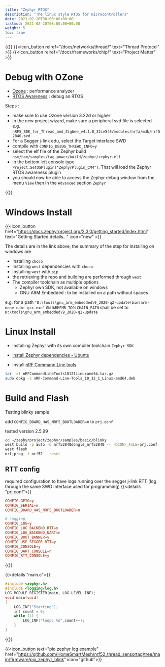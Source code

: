 ```yaml
---
title: "Zephyr RTOS"
description: "The linux style RTOS for microcontrollers"
date: 2021-02-20T08:00:00+00:00
lastmod: 2021-02-20T08:00:00+00:00
weight: 5
toc: true
---
```

{{<load-photoswipe >}}
{{<icon_button relref="/docs/networks/thread/" text="Thread Protocol" >}}
{{<icon_button relref="/docs/frameworks/chip/" text="Project Matter" >}}

# Debug with OZone
* [Ozone](https://www.segger.com/products/development-tools/ozone-j-link-debugger/) : performance analyzer
* [RTOS Awareness](https://www.segger.com/products/development-tools/ozone-j-link-debugger/technology/rtos-awareness/) : debug an RTOS

Steps :
* make sure to use Ozone version 3.22d or higher
* in the new project wizard, make sure a peripheral svd file is selected e.g. `nRF5_SDK_for_Thread_and_Zigbee_v4.1.0_32ce5f8/modules/nrfx/mdk/nrf52840.svd`
* For a Segger j-link edu, select the Target interface SWD
* compile with `CONFIG_DEBUG_THREAD_INFO=y`
* select the elf file of the Zephyr build `hsm/hsm/samples/tag_power/build/zephyr/zephyr.elf`
* in the bottom left console type `Project.SetOSPlugin("ZephyrPlugin_CM4")`. That will load the Zephyr RTOS awareness plugin
* you should now be able to access the Zephyr debug window from the menu `View` then in the `Advanced` section `Zephyr`

{{<gfigure src="/images/zephyr/ozone_zephyr.png" width="500px">}}

# Windows Install
{{<icon_button href="https://docs.zephyrproject.org/2.3.0/getting_started/index.html" text="Getting Started details..."  icon="new" >}}

The details are in the link above, the summary of the step for installing on windows are
* Installing `choco`
* Installing `west` dependencies with `choco`
* installing `west` with `pip`
* the retrieving the repo and building are performed through `west`
* The compiler toolchain as multiple options
  * Zephyr own SDK, not available on windows
  * GNU ARM Embedded : to be installed on a path without spaces

e.g. for a path `"D:\tools\gnu_arm_embedded\9_2020-q2-update\bin\arm-none-eabi-gcc.exe"` `GNUARMEMB_TOOLCHAIN_PATH` shall be set to `D:\tools\gnu_arm_embedded\9_2020-q2-update`
# Linux Install
* installing Zephyr with its own compiler toolchain `Zephyr SDK`

* [install Zephyr dependencies - Ubuntu](https://developer.nordicsemi.com/nRF_Connect_SDK/doc/latest/zephyr/getting_started/index.html#install-required-tools)
* install [nRF Command Line tools](https://www.nordicsemi.com/Software-and-tools/Development-Tools/nRF-Command-Line-Tools/Download#infotabs)

```bash
tar -xf nRFCommandLineTools10121Linuxamd64.tar.gz
sudo dpkg -i nRF-Command-Line-Tools_10_12_1_Linux-amd64.deb
```
# Build and Flash

Testing blinky sample

add `CONFIG_BOARD_HAS_NRF5_BOOTLOADER=n` to `prj.conf`

tested version 2.5.99
```bash
cd ~/zephyrproject/zephyr/samples/basic/blinky
west build -p auto -b nrf52840dongle_nrf52840 -- -DCONF_FILE=prj.conf
west flash
nrfjprog -f nrf52 --reset
```
## RTT config
required configuration to have logs running over the segger j-link RTT (log through the same SWD interface used for programming)
{{<details "prj.conf">}}
```conf
CONFIG_GPIO=y
CONFIG_SERIAL=n
CONFIG_BOARD_HAS_NRF5_BOOTLOADER=n

# Logging
CONFIG_LOG=y
CONFIG_LOG_BACKEND_RTT=y
CONFIG_LOG_BACKEND_UART=n
CONFIG_BOOT_BANNER=y
CONFIG_USE_SEGGER_RTT=y
CONFIG_CONSOLE=y
CONFIG_UART_CONSOLE=n
CONFIG_RTT_CONSOLE=y
```
{{</details>}}

{{<details "main.c">}}
```C
#include <zephyr.h>
#include <logging/log.h>
LOG_MODULE_REGISTER(main, LOG_LEVEL_INF);
void main(void)
{
	LOG_INF("Starting");
	int count = 0;
	while (1) {
		LOG_INF("loop: %d",count++);
	}
}

```
{{</details>}}

{{<icon_button text="pio zephyr log example" href="https://github.com/HomeSmartMesh/nrf52_thread_sensortag/tree/main/firmware/pio_zephyr_blink" icon="github">}}
